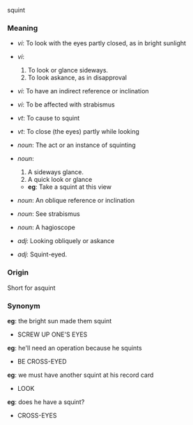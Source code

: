 squint
### Meaning
+ _vi_: To look with the eyes partly closed, as in bright sunlight
+ _vi_:
   1. To look or glance sideways.
   2. To look askance, as in disapproval
+ _vi_: To have an indirect reference or inclination
+ _vi_: To be affected with strabismus
+ _vt_: To cause to squint
+ _vt_: To close (the eyes) partly while looking

+ _noun_: The act or an instance of squinting
+ _noun_:
   1. A sideways glance.
   2. A quick look or glance
    + __eg__: Take a squint at this view
+ _noun_: An oblique reference or inclination
+ _noun_: See strabismus
+ _noun_: A hagioscope

+ _adj_: Looking obliquely or askance
+ _adj_: Squint-eyed.

### Origin

Short for asquint

### Synonym

__eg__: the bright sun made them squint

+ SCREW UP ONE'S EYES

__eg__: he'll need an operation because he squints

+ BE CROSS-EYED

__eg__: we must have another squint at his record card

+ LOOK

__eg__: does he have a squint?

+ CROSS-EYES


